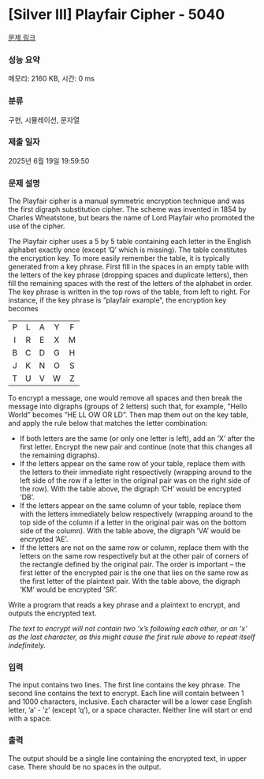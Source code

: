 # [Silver III] Playfair Cipher - 5040 

[문제 링크](https://www.acmicpc.net/problem/5040) 

### 성능 요약

메모리: 2160 KB, 시간: 0 ms

### 분류

구현, 시뮬레이션, 문자열

### 제출 일자

2025년 6월 19일 19:59:50

### 문제 설명

<p>The Playfair cipher is a manual symmetric encryption technique and was the first digraph substitution cipher. The scheme was invented in 1854 by Charles Wheatstone, but bears the name of Lord Playfair who promoted the use of the cipher.</p>

<p>The Playfair cipher uses a 5 by 5 table containing each letter in the English alphabet exactly once (except ’Q’ which is missing). The table constitutes the encryption key. To more easily remember the table, it is typically generated from a key phrase. First fill in the spaces in an empty table with the letters of the key phrase (dropping spaces and duplicate letters), then fill the remaining spaces with the rest of the letters of the alphabet in order. The key phrase is written in the top rows of the table, from left to right. For instance, if the key phrase is ”playfair example”, the encryption key becomes</p>

<table class="table table-bordered table-center-30">
	<tbody>
		<tr>
			<td style="text-align: center;">P</td>
			<td style="text-align: center;">L</td>
			<td style="text-align: center;">A</td>
			<td style="text-align: center;">Y</td>
			<td style="text-align: center;">F</td>
		</tr>
		<tr>
			<td style="text-align: center;">I</td>
			<td style="text-align: center;">R</td>
			<td style="text-align: center;">E</td>
			<td style="text-align: center;">X</td>
			<td style="text-align: center;">M</td>
		</tr>
		<tr>
			<td style="text-align: center;">B</td>
			<td style="text-align: center;">C</td>
			<td style="text-align: center;">D</td>
			<td style="text-align: center;">G</td>
			<td style="text-align: center;">H</td>
		</tr>
		<tr>
			<td style="text-align: center;">J</td>
			<td style="text-align: center;">K</td>
			<td style="text-align: center;">N</td>
			<td style="text-align: center;">O</td>
			<td style="text-align: center;">S</td>
		</tr>
		<tr>
			<td style="text-align: center;">T</td>
			<td style="text-align: center;">U</td>
			<td style="text-align: center;">V</td>
			<td style="text-align: center;">W</td>
			<td style="text-align: center;">Z</td>
		</tr>
	</tbody>
</table>

<p>To encrypt a message, one would remove all spaces and then break the message into digraphs (groups of 2 letters) such that, for example, ”Hello World” becomes ”HE LL OW OR LD”. Then map them out on the key table, and apply the rule below that matches the letter combination:</p>

<ul>
	<li>If both letters are the same (or only one letter is left), add an ’X’ after the first letter. Encrypt the new pair and continue (note that this changes all the remaining digraphs).</li>
	<li>If the letters appear on the same row of your table, replace them with the letters to their immediate right respectively (wrapping around to the left side of the row if a letter in the original pair was on the right side of the row). With the table above, the digraph ’CH’ would be encrypted ’DB’.</li>
	<li>If the letters appear on the same column of your table, replace them with the letters immediately below respectively (wrapping around to the top side of the column if a letter in the original pair was on the bottom side of the column). With the table above, the digraph ’VA’ would be encrypted ’AE’.</li>
	<li>If the letters are not on the same row or column, replace them with the letters on the same row respectively but at the other pair of corners of the rectangle defined by the original pair. The order is important – the first letter of the encrypted pair is the one that lies on the same row as the first letter of the plaintext pair. With the table above, the digraph ’KM’ would be encrypted ’SR’.</li>
</ul>

<p>Write a program that reads a key phrase and a plaintext to encrypt, and outputs the encrypted text.</p>

<p><em>The text to encrypt will not contain two ’x’s following each other, or an ’x’ as the last character, as this might cause the first rule above to repeat itself indefinitely.</em></p>

### 입력 

 <p>The input contains two lines. The first line contains the key phrase. The second line contains the text to encrypt. Each line will contain between 1 and 1000 characters, inclusive. Each character will be a lower case English letter, ’a’ - ’z’ (except ’q’), or a space character. Neither line will start or end with a space.</p>

### 출력 

 <p>The output should be a single line containing the encrypted text, in upper case. There should be no spaces in the output.</p>

